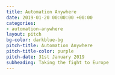 ```yaml
---
title: Automation Anywhere
date: 2019-01-20 00:00:00 +00:00
categories:
- automation-anywhere
layout: pitch
bg-color: darkblue-bg
pitch-title: Automation Anywhere
pitch-title-color: purple
pitch-date: 31st January 2019
subheading: Taking the fight to Europe
---
```


